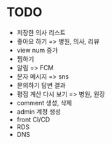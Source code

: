 # TODO
- 저장한 의사 리스트
- 좋아요 하기 => 병원, 의사, 리뷰
- view num 증가
- 찜하기
- 알림 => FCM
- 문자 메시지 => sns
- 문의하기 답변 결과
- 평점 계산 다시 보기 => 병원, 원장
- comment 생성, 삭제
- admin 계정 생성
- front CI/CD
- RDS
- DNS